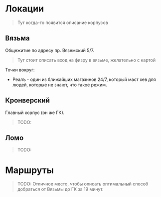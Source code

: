 # Локации

> Тут когда-то появится описание корпусов

## Вязьма

Общежитие по адресу пр. Вяземский 5/7.

> Тут стоит описать вход на физру в вязьме, желательно с картой

Точки вокруг:
- Реалъ - один из ближайших магазинов 24/7, который маст хев для людей, которые не знают, что такое режим.

## Кронверский

Главный корпус (он же ГК).
> TODO:

## Ломо

> TODO:

# Маршруты 

> TODO: Отличное место, чтобы описать оптимальный способ добраться от Вязьмы до ГК за 19 минут.